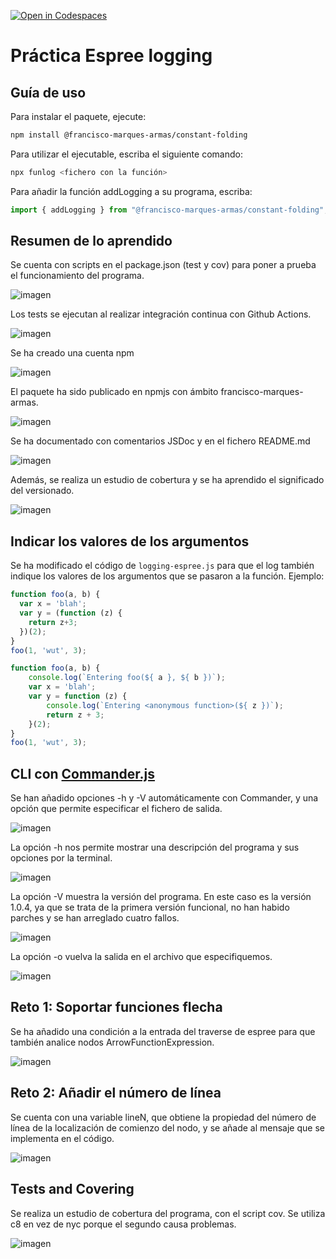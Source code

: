 [![Open in Codespaces](https://classroom.github.com/assets/launch-codespace-f4981d0f882b2a3f0472912d15f9806d57e124e0fc890972558857b51b24a6f9.svg)](https://classroom.github.com/open-in-codespaces?assignment_repo_id=10290111)
# Práctica Espree logging

## Guía de uso

Para instalar el paquete, ejecute:
```bash
npm install @francisco-marques-armas/constant-folding
```
Para utilizar el ejecutable, escriba el siguiente comando:
```bash
npx funlog <fichero con la función>
```
Para añadir la función addLogging a su programa, escriba:
```javascript
import { addLogging } from "@francisco-marques-armas/constant-folding";
```
## Resumen de lo aprendido

Se cuenta con scripts en el package.json (test y cov) para poner a prueba el funcionamiento del programa.

![imagen](https://user-images.githubusercontent.com/72305337/222534732-cb150d60-2946-4ae6-8036-b7ef4744214a.png)

Los tests se ejecutan al realizar integración continua con Github Actions.

![imagen](https://user-images.githubusercontent.com/72305337/222535495-b91572bb-a3a6-4ddb-bbeb-9072bb2018b4.png)

Se ha creado una cuenta npm

![imagen](https://user-images.githubusercontent.com/72305337/222533528-269baf81-4a3e-4287-a0c2-d32dcf31fdce.png)

El paquete ha sido publicado en npmjs con ámbito francisco-marques-armas.

![imagen](https://user-images.githubusercontent.com/72305337/222475522-199431aa-7a17-4728-9085-d8c133358fd0.png)

Se ha documentado con comentarios JSDoc y en el fichero README.md

![imagen](https://user-images.githubusercontent.com/72305337/222522975-3e96d43e-3ca0-4126-997c-59dc10588162.png)

Además, se realiza un estudio de cobertura y se ha aprendido el significado del versionado.

![imagen](https://user-images.githubusercontent.com/72305337/222534829-f0285cf4-3711-47c1-8da7-8a431928b69d.png)

## Indicar los valores de los argumentos

Se ha modificado el código de `logging-espree.js` para que el log también indique los valores de los argumentos que se pasaron a la función. 
Ejemplo:

```javascript
function foo(a, b) {
  var x = 'blah';
  var y = (function (z) {
    return z+3;
  })(2);
}
foo(1, 'wut', 3);
```

```javascript
function foo(a, b) {
    console.log(`Entering foo(${ a }, ${ b })`);
    var x = 'blah';
    var y = function (z) {
        console.log(`Entering <anonymous function>(${ z })`);
        return z + 3;
    }(2);
}
foo(1, 'wut', 3);
```

## CLI con [Commander.js](https://www.npmjs.com/package/commander)

Se han añadido opciones -h y -V automáticamente con Commander, y una opción que permite especificar el fichero de salida.

![imagen](https://user-images.githubusercontent.com/72305337/222403634-2a7da76a-3a8c-45b2-a043-acd692be9fd5.png)

La opción -h nos permite mostrar una descripción del programa y sus opciones por la terminal.

![imagen](https://user-images.githubusercontent.com/72305337/222406707-46bdf033-6051-448d-8182-507495f36e04.png)

La opción -V muestra la versión del programa. En este caso es la versión 1.0.4, ya que se trata de la primera versión funcional, no han habido parches y se han arreglado cuatro fallos.

![imagen](https://user-images.githubusercontent.com/72305337/222408477-61541e45-18cb-4838-a451-783b152dce5c.png)

La opción -o <nombre-del-fichero> vuelva la salida en el archivo que especifiquemos.

![imagen](https://user-images.githubusercontent.com/72305337/222408895-c48d317a-d6c0-47e0-bb88-33f7f2322def.png)

## Reto 1: Soportar funciones flecha

Se ha añadido una condición a la entrada del traverse de espree para que también analice nodos ArrowFunctionExpression.

![imagen](https://user-images.githubusercontent.com/72305337/222412957-11e7044f-1a18-43ec-aa0d-e5d0ff90067c.png)

## Reto 2: Añadir el número de línea

Se cuenta con una variable lineN, que obtiene la propiedad del número de línea de la localización de comienzo del nodo, y se añade al mensaje que se implementa en el código.

![imagen](https://user-images.githubusercontent.com/72305337/222413312-7ca2b109-8696-4160-b970-7985ac65e67e.png)


## Tests and Covering

Se realiza un estudio de cobertura del programa, con el script cov. Se utiliza c8 en vez de nyc porque el segundo causa problemas.

![imagen](https://user-images.githubusercontent.com/72305337/222534829-f0285cf4-3711-47c1-8da7-8a431928b69d.png)

